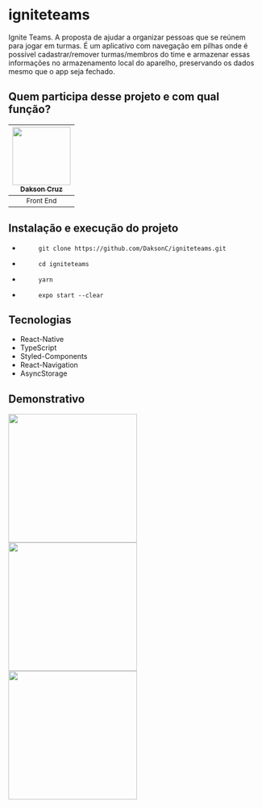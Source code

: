 # igniteteams
 Ignite Teams. A proposta de ajudar a organizar pessoas que se reúnem para jogar em turmas. É um aplicativo com navegação em pilhas onde é possível cadastrar/remover turmas/membros do time e armazenar essas informações no armazenamento local do aparelho, preservando os dados mesmo que o app seja fechado. 
## Quem participa desse projeto e com qual função?

| [<img src="https://avatars.githubusercontent.com/u/81385265?v=4" width=115><br><sub>Dakson Cruz</sub>](https://github.com/DaksonC) |
| :---: |
|<sub>Front End</sub>|

## Instalação e execução do projeto

-          git clone https://github.com/DaksonC/igniteteams.git
-          cd igniteteams
-          yarn
-          expo start --clear

## Tecnologias

- React-Native
- TypeScript
- Styled-Components
- React-Navigation
- AsyncStorage

## Demonstrativo


<img src="https://user-images.githubusercontent.com/81385265/215090706-2b057591-32cf-4e4d-8d1b-8b56cdd32e97.png" width=255> <img src="https://user-images.githubusercontent.com/81385265/215091342-b2937db8-50fb-478a-8641-e9804d540299.png" width=255> <img src="https://user-images.githubusercontent.com/81385265/215091444-f2be0666-9fb7-4556-9602-1fe17eb48fb8.png" width=255>
